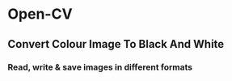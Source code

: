 # Open-CV
## Convert Colour Image To Black And White
### Read, write & save images in different formats
